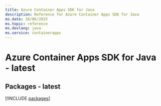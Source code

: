```yaml
---
title: Azure Container Apps SDK for Java
description: Reference for Azure Container Apps SDK for Java
ms.date: 10/06/2025
ms.topic: reference
ms.devlang: java
ms.service: containerapps
---
```

# Azure Container Apps SDK for Java - latest
## Packages - latest
[!INCLUDE [packages](container-apps-index.md)]